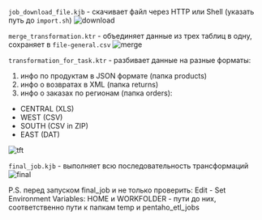 `job_download_file.kjb` - скачивает файл через HTTP или Shell (указать путь до `import.sh`)
![download]()

`merge_transformation.ktr` - объединяет данные из трех таблиц в одну, сохраняет в `file-general.csv`
![merge]()

`transformation_for_task.ktr` - разбивает данные на разные форматы:
1) инфо по продуктам в JSON формате (папка products)
2) инфо о возвратах в XML (папка returns)
3) инфо о заказах по регионам (папка orders):
  - CENTRAL (XLS)
  - WEST (CSV)
  - SOUTH (CSV in ZIP)
  - EAST (DAT)

![tft]()

`final_job.kjb` - выполняет всю последовательность трансформаций
![final]()


P.S. перед запуском final_job и не только проверить: Edit - Set Environment Variables: HOME и WORKFOLDER - пути до них, соответственно пути к папкам temp и pentaho_etl_jobs

